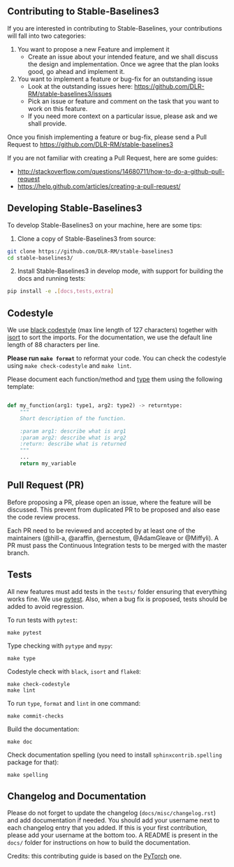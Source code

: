 ## Contributing to Stable-Baselines3

If you are interested in contributing to Stable-Baselines, your contributions will fall
into two categories:
1. You want to propose a new Feature and implement it
    - Create an issue about your intended feature, and we shall discuss the design and
    implementation. Once we agree that the plan looks good, go ahead and implement it.
2. You want to implement a feature or bug-fix for an outstanding issue
    - Look at the outstanding issues here: https://github.com/DLR-RM/stable-baselines3/issues
    - Pick an issue or feature and comment on the task that you want to work on this feature.
    - If you need more context on a particular issue, please ask and we shall provide.

Once you finish implementing a feature or bug-fix, please send a Pull Request to
https://github.com/DLR-RM/stable-baselines3


If you are not familiar with creating a Pull Request, here are some guides:
- http://stackoverflow.com/questions/14680711/how-to-do-a-github-pull-request
- https://help.github.com/articles/creating-a-pull-request/


## Developing Stable-Baselines3

To develop Stable-Baselines3 on your machine, here are some tips:

1. Clone a copy of Stable-Baselines3 from source:

```bash
git clone https://github.com/DLR-RM/stable-baselines3
cd stable-baselines3/
```

2. Install Stable-Baselines3 in develop mode, with support for building the docs and running tests:

```bash
pip install -e .[docs,tests,extra]
```

## Codestyle

We use [black codestyle](https://github.com/psf/black) (max line length of 127 characters) together with [isort](https://github.com/timothycrosley/isort) to sort the imports.
For the documentation, we use the default line length of 88 characters per line.

**Please run `make format`** to reformat your code. You can check the codestyle using `make check-codestyle` and `make lint`.

Please document each function/method and [type](https://google.github.io/pytype/user_guide.html) them using the following template:

```python

def my_function(arg1: type1, arg2: type2) -> returntype:
    """
    Short description of the function.

    :param arg1: describe what is arg1
    :param arg2: describe what is arg2
    :return: describe what is returned
    """
    ...
    return my_variable
```

## Pull Request (PR)

Before proposing a PR, please open an issue, where the feature will be discussed. This prevent from duplicated PR to be proposed and also ease the code review process.

Each PR need to be reviewed and accepted by at least one of the maintainers (@hill-a, @araffin, @ernestum, @AdamGleave or @Miffyli).
A PR must pass the Continuous Integration tests to be merged with the master branch.


## Tests

All new features must add tests in the `tests/` folder ensuring that everything works fine.
We use [pytest](https://pytest.org/).
Also, when a bug fix is proposed, tests should be added to avoid regression.

To run tests with `pytest`:

```
make pytest
```

Type checking with `pytype` and `mypy`:

```
make type
```

Codestyle check with `black`, `isort` and `flake8`:

```
make check-codestyle
make lint
```

To run `type`, `format` and `lint` in one command:
```
make commit-checks
```

Build the documentation:

```
make doc
```

Check documentation spelling (you need to install `sphinxcontrib.spelling` package for that):

```
make spelling
```


## Changelog and Documentation

Please do not forget to update the changelog (`docs/misc/changelog.rst`) and add documentation if needed.
You should add your username next to each changelog entry that you added. If this is your first contribution, please add your username at the bottom too.
A README is present in the `docs/` folder for instructions on how to build the documentation.


Credits: this contributing guide is based on the [PyTorch](https://github.com/pytorch/pytorch/) one.
